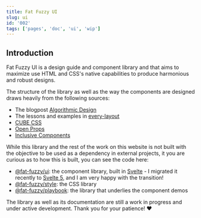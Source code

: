 ```yaml
---
title: Fat Fuzzy UI
slug: ui
id: '002'
tags: ['pages', 'doc', 'ui', 'wip']
---
```


## Introduction

Fat Fuzzy UI is a design guide and component library and that aims to maximize use HTML and
CSS's native capabilities to produce harmonious and robust designs.

The structure of the library as well as the way the components are designed draws heavily from the following sources:

- The blogpost [Algorithmic Design](https://every-layout.dev/blog/algorithmic-design/)
- The lessons and examples in [every-layout](https://every-layout.dev/)
- [CUBE CSS](https://cube.fyi/)
- [Open Props](https://open-props.style/)
- [Inclusive Components](https://inclusive-components.design)

While this library and the rest of the work on this website is not built with the objective to be used as a dependency in external projects, it you are curious as to how this is built, you can see the code here:

- [@fat-fuzzy/ui](https://github.com/fat-fuzzy/rocks/tree/main/packages/ui): the component library, built in [Svelte](https://svelte.dev/) - I migrated it recently to [Svelte 5](https://svelte-5-preview.vercel.app/docs/introduction), and I am very happy with the transition!
- [@fat-fuzzy/style](https://github.com/fat-fuzzy/rocks/tree/main/packages/style): the CSS library
- [@fat-fuzzy/playbook](https://github.com/fat-fuzzy/rocks/tree/main/packages/playbook): the library that underlies the component demos

<p class="feedback:prose status:default bg:default:100 variant:bare emoji:wip">
The library as well as its documentation are still a work in progress and under active
development. Thank you for your patience! ❤️</p>
